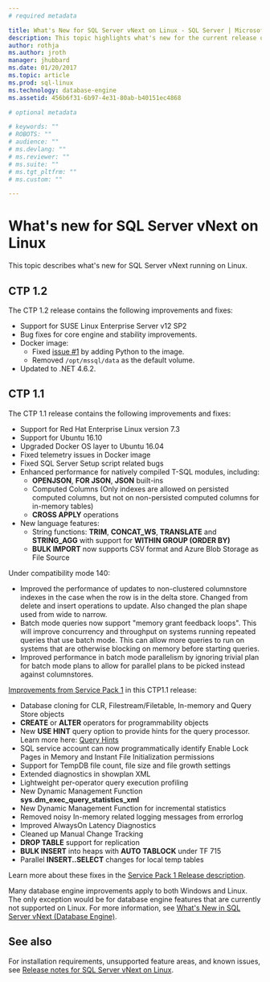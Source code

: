```yaml
---
# required metadata

title: What's New for SQL Server vNext on Linux - SQL Server | Microsoft Docs
description: This topic highlights what's new for the current release of SQL Server vNext on Linux.
author: rothja 
ms.author: jroth 
manager: jhubbard
ms.date: 01/20/2017
ms.topic: article
ms.prod: sql-linux
ms.technology: database-engine
ms.assetid: 456b6f31-6b97-4e31-80ab-b40151ec4868

# optional metadata

# keywords: ""
# ROBOTS: ""
# audience: ""
# ms.devlang: ""
# ms.reviewer: ""
# ms.suite: ""
# ms.tgt_pltfrm: ""
# ms.custom: ""

---
```

# What's new for SQL Server vNext on Linux

This topic describes what's new for SQL Server vNext running on Linux.

## CTP 1.2
The CTP 1.2 release contains the following improvements and fixes:
- Support for SUSE Linux Enterprise Server v12 SP2
- Bug fixes for core engine and stability improvements.
- Docker image: 
    - Fixed [issue #1](https://github.com/Microsoft/mssql-docker/issues/1) by adding Python to the image.
    - Removed `/opt/mssql/data` as the default volume.
- Updated to .NET 4.6.2.

## CTP 1.1

The CTP 1.1 release contains the following improvements and fixes:
- Support for Red Hat Enterprise Linux version 7.3
- Support for Ubuntu 16.10
- Upgraded Docker OS layer to Ubuntu 16.04
- Fixed telemetry issues in Docker image
- Fixed SQL Server Setup script related bugs
- Enhanced performance for natively compiled T-SQL modules, including:
    - **OPENJSON**, **FOR JSON**, **JSON** built-ins
    - Computed Columns (Only indexes are allowed on persisted computed columns, but not on non-persisted computed columns for in-memory tables)
    - **CROSS APPLY** operations
- New language features:
    - String functions: **TRIM**, **CONCAT_WS**, **TRANSLATE** and **STRING_AGG** with support for **WITHIN GROUP (ORDER BY)**
    - **BULK IMPORT** now supports CSV format and Azure Blob Storage as File Source

Under compatibility mode 140:

- Improved the performance of updates to non-clustered columnstore indexes in the case when the row is in the delta store. Changed from delete and insert operations to update. Also changed the plan shape used from wide to narrow.
- Batch mode queries now support "memory grant feedback loops". This will improve concurrency and throughput on systems running repeated queries that use batch mode. This can allow more queries to run on systems that are otherwise blocking on memory before starting queries.
- Improved performance in batch mode parallelism by ignoring trivial plan for batch mode plans to allow for parallel plans to be picked instead against columnstores. 

[Improvements from Service Pack 1](https://blogs.msdn.microsoft.com/sqlreleaseservices/sql-server-2016-service-pack-1-sp1-released/) in this CTP1.1 release:
- Database cloning for CLR, Filestream/Filetable, In-memory and Query Store objects
- **CREATE** or **ALTER** operators for programmability objects
- New **USE HINT** query option to provide hints for the query processor. Learn more here: [Query Hints](https://msdn.microsoft.com/en-us/library/ms181714.aspx)
- SQL service account can now programmatically identify Enable Lock Pages in Memory and Instant File Initialization permissions
- Support for TempDB file count, file size and file growth settings 
- Extended diagnostics in showplan XML
- Lightweight per-operator query execution profiling
- New Dynamic Management Function **sys.dm_exec_query_statistics_xml**
- New Dynamic Management Function for incremental statistics 
- Removed noisy In-memory related logging messages from errorlog
- Improved AlwaysOn Latency Diagnostics
- Cleaned up Manual Change Tracking
- **DROP TABLE** support for replication
- **BULK INSERT** into heaps with **AUTO TABLOCK** under TF 715
- Parallel **INSERT..SELECT** changes for local temp tables

Learn more about these fixes in the [Service Pack 1 Release description](https://blogs.msdn.microsoft.com/sqlreleaseservices/sql-server-2016-service-pack-1-sp1-released/).

Many database engine improvements apply to both Windows and Linux. The only exception would be for database engine features that are currently not supported on Linux. For more information, see [What's New in SQL Server vNext (Database Engine)](https://msdn.microsoft.com/library/mt775028).

## See also

For installation requirements, unsupported feature areas, and known issues, see [Release notes for SQL Server vNext on Linux](sql-server-linux-release-notes.md).

